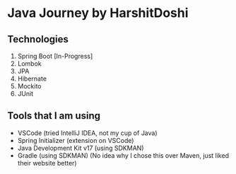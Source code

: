 # Java Journey by HarshitDoshi

## Technologies

1. Spring Boot [In-Progress]
2. Lombok
3. JPA
4. Hibernate
5. Mockito
6. JUnit

## Tools that I am using

- VSCode (tried IntelliJ IDEA, not my cup of Java)
- Spring Initializer (extension on VSCode)
- Java Development Kit v17 (using SDKMAN)
- Gradle (using SDKMAN) (No idea why I chose this over Maven, just liked their website better)
